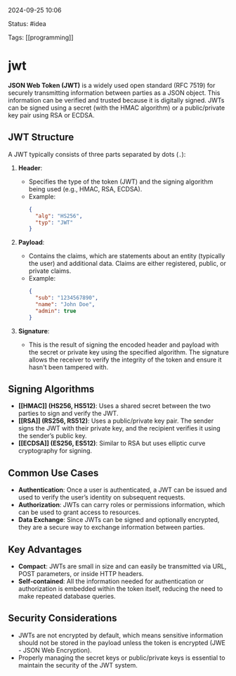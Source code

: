 2024-09-25 10:06

Status: #idea

Tags: [[programming]]

# jwt

**JSON Web Token (JWT)** is a widely used open standard (RFC 7519) for securely transmitting information between parties as a JSON object. This information can be verified and trusted because it is digitally signed. JWTs can be signed using a secret (with the HMAC algorithm) or a public/private key pair using RSA or ECDSA.

## JWT Structure

A JWT typically consists of three parts separated by dots (`.`):

1. **Header**:
   - Specifies the type of the token (JWT) and the signing algorithm being used (e.g., HMAC, RSA, ECDSA).
   - Example: 
     ```json
     {
       "alg": "HS256",
       "typ": "JWT"
     }
     ```

2. **Payload**:
   - Contains the claims, which are statements about an entity (typically the user) and additional data. Claims are either registered, public, or private claims.
   - Example:
     ```json
     {
       "sub": "1234567890",
       "name": "John Doe",
       "admin": true
     }
     ```

3. **Signature**:
   - This is the result of signing the encoded header and payload with the secret or private key using the specified algorithm. The signature allows the receiver to verify the integrity of the token and ensure it hasn't been tampered with.

## Signing Algorithms

- **[[HMAC]] (HS256, HS512)**: Uses a shared secret between the two parties to sign and verify the JWT.
- **[[RSA]] (RS256, RS512)**: Uses a public/private key pair. The sender signs the JWT with their private key, and the recipient verifies it using the sender’s public key.
- **[[ECDSA]] (ES256, ES512)**: Similar to RSA but uses elliptic curve cryptography for signing.

## Common Use Cases

- **Authentication**: Once a user is authenticated, a JWT can be issued and used to verify the user’s identity on subsequent requests.
- **Authorization**: JWTs can carry roles or permissions information, which can be used to grant access to resources.
- **Data Exchange**: Since JWTs can be signed and optionally encrypted, they are a secure way to exchange information between parties.

## Key Advantages

- **Compact**: JWTs are small in size and can easily be transmitted via URL, POST parameters, or inside HTTP headers.
- **Self-contained**: All the information needed for authentication or authorization is embedded within the token itself, reducing the need to make repeated database queries.

## Security Considerations

- JWTs are not encrypted by default, which means sensitive information should not be stored in the payload unless the token is encrypted (JWE - JSON Web Encryption).
- Properly managing the secret keys or public/private keys is essential to maintain the security of the JWT system.




